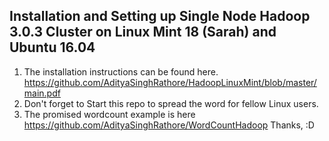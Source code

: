 ## Installation and Setting up Single Node Hadoop 3.0.3 Cluster on Linux Mint 18 (Sarah) and Ubuntu 16.04

1. The installation instructions can be found here.
<https://github.com/AdityaSinghRathore/HadoopLinuxMint/blob/master/main.pdf>
2. Don't forget to Start this repo to spread the word for fellow Linux  users.
3. The promised wordcount example is here <https://github.com/AdityaSinghRathore/WordCountHadoop>
Thanks, :D
